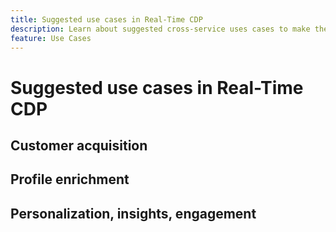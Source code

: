 ```yaml
---
title: Suggested use cases in Real-Time CDP
description: Learn about suggested cross-service uses cases to make the most of your Real-Time CDP implementation.
feature: Use Cases
---
```

# Suggested use cases in Real-Time CDP

## Customer acquisition

## Profile enrichment

## Personalization, insights, engagement


